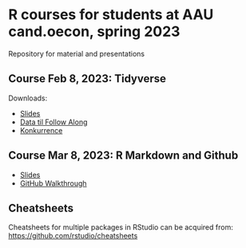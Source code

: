# R courses for students at AAU cand.oecon, spring 2023
Repository for material and presentations

## Course Feb 8, 2023: Tidyverse
Downloads:
- [Slides](https://github.com/emma-pedersen/Rcourses-spring-2023/raw/main/Kursus-08022023.pdf)
- [Data til Follow Along](https://github.com/emma-pedersen/Rcourses-spring-2023/raw/main/OECD%20data.xlsx)
- [Konkurrence](https://github.com/emma-pedersen/Rcourses-spring-2023/raw/main/R-konkurrence.pdf)


## Course Mar 8, 2023: R Markdown and Github

- [Slides](https://github.com/emma-pedersen/Rcourses-spring-2023/raw/main/intro-til-projekter.pdf)
- [GitHub Walkthrough](https://github.com/emma-pedersen/Rcourses-spring-2023/raw/main/GitHub-Walkthrough.pdf)



## Cheatsheets
Cheatsheets for multiple packages in RStudio can be acquired from:
https://github.com/rstudio/cheatsheets
